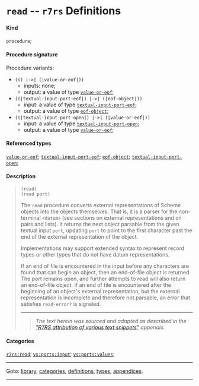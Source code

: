 

<a id='definition__r7rs__read'></a>

# `read` -- `r7rs` Definitions


#### Kind

`procedure`;


#### Procedure signature

Procedure variants:
 * `(() |->| (|value-or-eof|))`
   * inputs: none;
   * output: a value of type [`value-or-eof`](../../r7rs/types/value-or-eof.md#type__r7rs__value-or-eof);
 * `((|textual-input-port-eof|) |->| (|eof-object|))`
   * input: a value of type [`textual-input-port-eof`](../../r7rs/types/textual-input-port-eof.md#type__r7rs__textual-input-port-eof);
   * output: a value of type [`eof-object`](../../r7rs/types/eof-object.md#type__r7rs__eof-object);
 * `((|textual-input-port-open|) |->| (|value-or-eof|))`
   * input: a value of type [`textual-input-port-open`](../../r7rs/types/textual-input-port-open.md#type__r7rs__textual-input-port-open);
   * output: a value of type [`value-or-eof`](../../r7rs/types/value-or-eof.md#type__r7rs__value-or-eof);


#### Referenced types

[`value-or-eof`](../../r7rs/types/value-or-eof.md#type__r7rs__value-or-eof);
[`textual-input-port-eof`](../../r7rs/types/textual-input-port-eof.md#type__r7rs__textual-input-port-eof);
[`eof-object`](../../r7rs/types/eof-object.md#type__r7rs__eof-object);
[`textual-input-port-open`](../../r7rs/types/textual-input-port-open.md#type__r7rs__textual-input-port-open);


#### Description

> ````
> (read)
> (read port)
> ````
> 
> 
> The `read` procedure converts external representations of Scheme objects into the
> objects themselves.  That is, it is a parser for the non-terminal
> `<datum>` (see sections on external representations and
> on pairs and lists).  It returns the next
> object parsable from the given textual input `port`, updating
> `port` to point to
> the first character past the end of the external representation of the object.
> 
> Implementations may support extended syntax to represent record types or
> other types that do not have datum representations.
> 
> If an end of file is encountered in the input before any
> characters are found that can begin an object, then an end-of-file
> object is returned.  The port remains open, and further attempts
> to read will also return an end-of-file object.  If an end of file is
> encountered after the beginning of an object's external representation,
> but the external representation is incomplete and therefore not parsable,
> an error that satisfies `read-error?` is signaled.
> 
> 
> ----
> > *The text herein was sourced and adapted as described in the ["R7RS attribution of various text snippets"](../../r7rs/appendices/attribution.md#appendix__r7rs__attribution) appendix.*


#### Categories

[`r7rs:read`](../../r7rs/categories/r7rs_3a_read.md#category__r7rs__r7rs_3a_read);
[`vs:ports:input`](../../r7rs/categories/vs_3a_ports_3a_input.md#category__r7rs__vs_3a_ports_3a_input);
[`vs:ports:values`](../../r7rs/categories/vs_3a_ports_3a_values.md#category__r7rs__vs_3a_ports_3a_values);

----

Goto: [library](../../r7rs/_index.md#library__r7rs), [categories](../../r7rs/categories/_index.md#toc__r7rs__categories), [definitions](../../r7rs/definitions/_index.md#toc__r7rs__definitions), [types](../../r7rs/types/_index.md#toc__r7rs__types), [appendices](../../r7rs/appendices/_index.md#toc__r7rs__appendices).

----

